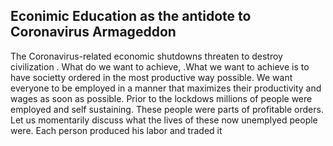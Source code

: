 ## Econimic Education as the antidote to Coronavirus Armageddon

The Coronavirus-related economic shutdowns threaten to destroy civilization . 
What do we want to achieve, \.What we want to achieve is to have societty ordered in the most productive way possible. We want everyone to be employed in a manner that maximizes their productivity and wages as soon as possible. Prior to the lockdows millions of people were employed and self sustaining. These people were parts of profitable orders. Let us momentarily discuss what the lives of these now unemplyed people were. Each person produced his labor and traded it 

